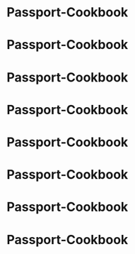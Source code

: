 # Passport-Cookbook
# Passport-Cookbook
# Passport-Cookbook
# Passport-Cookbook
# Passport-Cookbook
# Passport-Cookbook
# Passport-Cookbook
# Passport-Cookbook
